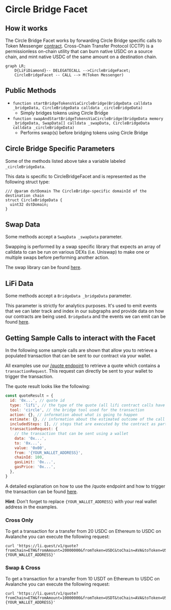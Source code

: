 # Circle Bridge Facet

## How it works

The Circle Bridge Facet works by forwarding Circle Bridge specific calls to Token Messenger [contract](https://github.com/circlefin/evm-cctp-contracts/blob/master/src/TokenMessenger.sol). Cross-Chain Transfer Protocol (CCTP) is a permissionless on-chain utility that can burn native USDC on a source chain, and mint native USDC of the same amount on a destination chain.

```mermaid
graph LR;
    D{LiFiDiamond}-- DELEGATECALL -->CircleBridgeFacet;
    CircleBridgeFacet -- CALL --> M(Token Messenger)
```

## Public Methods

- `function startBridgeTokensViaCircleBridge(BridgeData calldata _bridgeData, CircleBridgeData calldata _circleBridgeData)`
  - Simply bridges tokens using Circle Bridge
- `function swapAndStartBridgeTokensViaCircleBridge(BridgeData memory _bridgeData, SwapData[] calldata _swapData, CircleBridgeData calldata _circleBridgeData)`
  - Performs swap(s) before bridging tokens using Circle Bridge

## Circle Bridge Specific Parameters

Some of the methods listed above take a variable labeled `_circleBridgeData`.

This data is specific to CircleBridgeFacet and is represented as the following struct type:

```solidity
/// @param dstDomain The CircleBridge-specific domainId of the destination chain
struct CircleBridgeData {
  uint32 dstDomain;
}
```

## Swap Data

Some methods accept a `SwapData _swapData` parameter.

Swapping is performed by a swap specific library that expects an array of calldata to can be run on various DEXs (i.e. Uniswap) to make one or multiple swaps before performing another action.

The swap library can be found [here](../src/Libraries/LibSwap.sol).

## LiFi Data

Some methods accept a `BridgeData _bridgeData` parameter.

This parameter is strictly for analytics purposes. It's used to emit events that we can later track and index in our subgraphs and provide data on how our contracts are being used. `BridgeData` and the events we can emit can be found [here](../src/Interfaces/ILiFi.sol).

## Getting Sample Calls to interact with the Facet

In the following some sample calls are shown that allow you to retrieve a populated transaction that can be sent to our contract via your wallet.

All examples use our [/quote endpoint](https://apidocs.li.finance/reference/get_quote-1) to retrieve a quote which contains a `transactionRequest`. This request can directly be sent to your wallet to trigger the transaction.

The quote result looks like the following:

```javascript
const quoteResult = {
  id: '0x...', // quote id
  type: 'lifi', // the type of the quote (all lifi contract calls have the type "lifi")
  tool: 'circle', // the bridge tool used for the transaction
  action: {}, // information about what is going to happen
  estimate: {}, // information about the estimated outcome of the call
  includedSteps: [], // steps that are executed by the contract as part of this transaction, e.g. a swap step and a cross step
  transactionRequest: {
    // the transaction that can be sent using a wallet
    data: '0x...',
    to: '0x...',
    value: '0x00',
    from: '{YOUR_WALLET_ADDRESS}',
    chainId: 100,
    gasLimit: '0x...',
    gasPrice: '0x...',
  },
}
```

A detailed explanation on how to use the /quote endpoint and how to trigger the transaction can be found [here](https://apidocs.li.finance/reference/how-to-transfer-tokens).

**Hint**: Don't forget to replace `{YOUR_WALLET_ADDRESS}` with your real wallet address in the examples.

### Cross Only

To get a transaction for a transfer from 20 USDC on Ethereum to USDC on Avalanche you can execute the following request:

```shell
curl 'https://li.quest/v1/quote?fromChain=ETH&fromAmount=20000000&fromToken=USDC&toChain=AVA&toToken=USDC&slippage=0.03&allowBridges=circle&fromAddress={YOUR_WALLET_ADDRESS}'
```

### Swap & Cross

To get a transaction for a transfer from 10 USDT on Ethereum to USDC on Avalanche you can execute the following request:

```shell
curl 'https://li.quest/v1/quote?fromChain=ETH&fromAmount=10000000&fromToken=USDT&toChain=AVA&toToken=USDC&slippage=0.03&allowBridges=circle&fromAddress={YOUR_WALLET_ADDRESS}'
```
